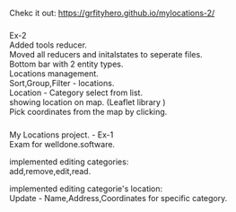 Chekc it out:
https://grfityhero.github.io/mylocations-2/

#####

Ex-2  
Added tools reducer.  
Moved all reducers and initalstates to seperate files.  
Bottom bar with 2 entity types.  
Locations management.  
Sort,Group,Filter - locations.  
Location - Category select from list.  
showing location on map. (Leaflet library )  
Pick coordinates from the map by clicking.

#####

My Locations project. - Ex-1  
Exam for welldone.software.

implemented editing categories:  
add,remove,edit,read.

implemented editing categorie's location:  
Update - Name,Address,Coordinates for specific category.

